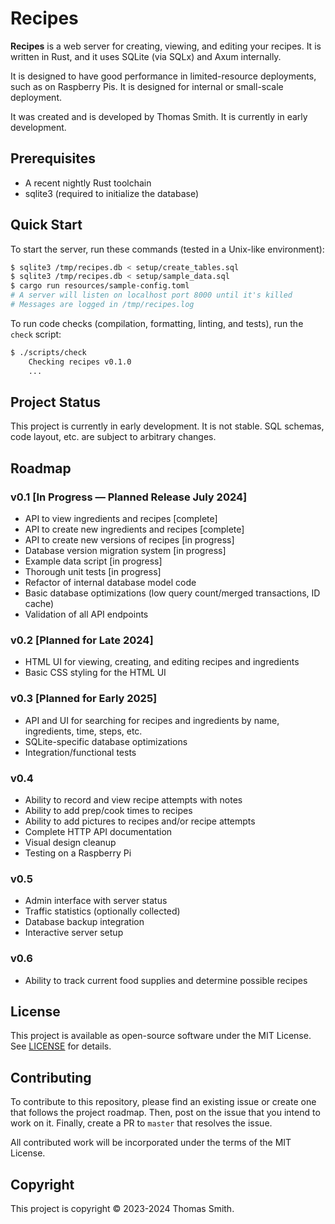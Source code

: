 # Recipes
**Recipes** is a web server for creating, viewing, and editing your recipes.
It is written in Rust, and it uses SQLite (via SQLx) and Axum internally.

It is designed to have good performance in limited-resource deployments, such as
on Raspberry Pis. It is designed for internal or small-scale deployment.

It was created and is developed by Thomas Smith. It is currently in early
development.

## Prerequisites
- A recent nightly Rust toolchain
- sqlite3 (required to initialize the database)

## Quick Start
To start the server, run these commands (tested in a Unix-like environment):
```sh
$ sqlite3 /tmp/recipes.db < setup/create_tables.sql
$ sqlite3 /tmp/recipes.db < setup/sample_data.sql
$ cargo run resources/sample-config.toml
# A server will listen on localhost port 8000 until it's killed
# Messages are logged in /tmp/recipes.log
```

To run code checks (compilation, formatting, linting, and tests), run the
`check` script:
```sh
$ ./scripts/check
    Checking recipes v0.1.0
    ...
```

## Project Status
This project is currently in early development. It is not stable. SQL schemas,
code layout, etc. are subject to arbitrary changes.

## Roadmap
### v0.1 [In Progress — Planned Release July 2024]
- API to view ingredients and recipes [complete]
- API to create new ingredients and recipes [complete]
- API to create new versions of recipes [in progress]
- Database version migration system [in progress]
- Example data script [in progress]
- Thorough unit tests [in progress]
- Refactor of internal database model code
- Basic database optimizations (low query count/merged transactions, ID cache)
- Validation of all API endpoints

### v0.2 [Planned for Late 2024]
- HTML UI for viewing, creating, and editing recipes and ingredients
- Basic CSS styling for the HTML UI

### v0.3 [Planned for Early 2025]
- API and UI for searching for recipes and ingredients by name, ingredients,
  time, steps, etc.
- SQLite-specific database optimizations
- Integration/functional tests

### v0.4
- Ability to record and view recipe attempts with notes
- Ability to add prep/cook times to recipes
- Ability to add pictures to recipes and/or recipe attempts
- Complete HTTP API documentation
- Visual design cleanup
- Testing on a Raspberry Pi

### v0.5
- Admin interface with server status
- Traffic statistics (optionally collected)
- Database backup integration
- Interactive server setup

### v0.6
- Ability to track current food supplies and determine possible recipes

## License
This project is available as open-source software under the MIT License. See
[LICENSE](./LICENSE) for details.

## Contributing
To contribute to this repository, please find an existing issue or create one
that follows the project roadmap. Then, post on the issue that you intend to
work on it. Finally, create a PR to `master` that resolves the issue.

All contributed work will be incorporated under the terms of the MIT License.

## Copyright
This project is copyright © 2023-2024 Thomas Smith.
